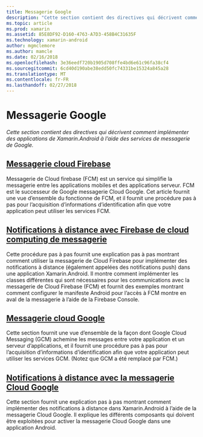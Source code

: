 ```yaml
---
title: Messagerie Google
description: "Cette section contient des directives qui décrivent comment implémenter des applications de Xamarin.Android à l’aide des services de messagerie de Google."
ms.topic: article
ms.prod: xamarin
ms.assetid: 85E8DF92-D160-4763-A7D3-458B4C31635F
ms.technology: xamarin-android
author: mgmclemore
ms.author: mamcle
ms.date: 02/16/2018
ms.openlocfilehash: 3e36eedf720b1905d708ffe4bd6e61c96fa38cf4
ms.sourcegitcommit: 6cd40d190abe38edd50fc74331be15324a845a28
ms.translationtype: MT
ms.contentlocale: fr-FR
ms.lasthandoff: 02/27/2018
---
```

# <a name="google-messaging"></a>Messagerie Google

_Cette section contient des directives qui décrivent comment implémenter des applications de Xamarin.Android à l’aide des services de messagerie de Google._

## <a name="firebase-cloud-messagingfirebase-cloud-messagingmd"></a>[Messagerie cloud Firebase](firebase-cloud-messaging.md)

Messagerie de Cloud firebase (FCM) est un service qui simplifie la messagerie entre les applications mobiles et des applications serveur. FCM est le successeur de Google messagerie Cloud Google. Cet article fournit une vue d’ensemble du fonctionne de FCM, et il fournit une procédure pas à pas pour l’acquisition d’informations d’identification afin que votre application peut utiliser les services FCM.

## <a name="remote-notifications-with-firebase-cloud-messagingremote-notifications-with-fcmmd"></a>[Notifications à distance avec Firebase de cloud computing de messagerie](remote-notifications-with-fcm.md)

Cette procédure pas à pas fournit une explication pas à pas montrant comment utiliser la messagerie de Cloud Firebase pour implémenter des notifications à distance (également appelées des notifications push) dans une application Xamarin.Android. Il montre comment implémenter les classes différentes qui sont nécessaires pour les communications avec la messagerie de Cloud Firebase (FCM) et fournit des exemples montrant comment configurer le manifeste Android pour l’accès à FCM montre en aval de la messagerie à l’aide de la Firebase Console.

## <a name="google-cloud-messaginggoogle-cloud-messagingmd"></a>[Messagerie cloud Google](google-cloud-messaging.md)

Cette section fournit une vue d’ensemble de la façon dont Google Cloud Messaging (GCM) achemine les messages entre votre application et un serveur d’applications, et il fournit une procédure pas à pas pour l’acquisition d’informations d’identification afin que votre application peut utiliser les services GCM. (Notez que GCM a été remplacé par FCM.)

## <a name="remote-notifications-with-google-cloud-messagingremote-notifications-with-gcmmd"></a>[Notifications à distance avec la messagerie Cloud Google](remote-notifications-with-gcm.md)

Cette section fournit une explication pas à pas montrant comment implémenter des notifications à distance dans Xamarin.Android à l’aide de la messagerie Cloud Google.
Il explique les différents composants qui doivent être exploitées pour activer la messagerie Cloud Google dans une application Android.


